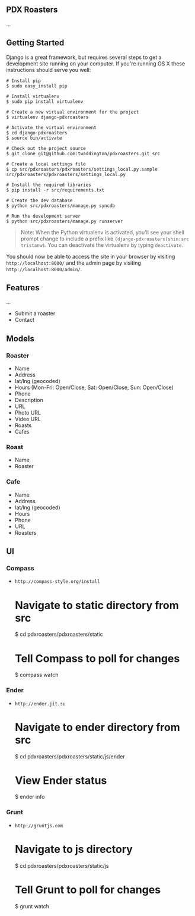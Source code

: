 ## PDX Roasters

...

## Getting Started

Django is a great framework, but requires several steps to get a development
site running on your computer. If you're running OS X these instructions should
serve you well:

    # Install pip
    $ sudo easy_install pip

    # Install virtualenv
    $ sudo pip install virtualenv

    # Create a new virtual environment for the project
    $ virtualenv django-pdxroasters

    # Activate the virtual environment
    $ cd django-pdxroasters
    $ source bin/activate

    # Check out the project source
    $ git clone git@github.com:twaddington/pdxroasters.git src

    # Create a local settings file
    $ cp src/pdxroasters/pdxroasters/settings_local.py.sample src/pdxroasters/pdxroasters/settings_local.py

    # Install the required libraries
    $ pip install -r src/requirements.txt

    # Create the dev database
    $ python src/pdxroasters/manage.py syncdb

    # Run the development server
    $ python src/pdxroasters/manage.py runserver

> Note: When the Python virtualenv is activated, you'll see your shell prompt
> change to include a prefix like `(django-pdxroasters)shin:src tristanw$`.
> You can deactivate the virtualenv by typing `deactivate`.

You should now be able to access the site in your browser by visiting
`http://localhost:8000/` and the admin page by visiting `http://localhost:8000/admin/`.

## Features

...

- Submit a roaster
- Contact

## Models

### Roaster

- Name
- Address
- lat/lng (geocoded)
- Hours (Mon-Fri: Open/Close, Sat: Open/Close, Sun: Open/Close)
- Phone
- Description
- URL
- Photo URL
- Video URL
- Roasts
- Cafes

### Roast

- Name
- Roaster

### Cafe

- Name
- Address
- lat/lng (geocoded)
- Hours
- Phone
- URL
- Roasters

## UI

### Compass

- `http://compass-style.org/install`

    # Navigate to static directory from src
    $ cd pdxroasters/pdxroasters/static
    
    # Tell Compass to poll for changes
    $ compass watch
    
### Ender

- `http://ender.jit.su`

    # Navigate to ender directory from src
    $ cd pdxroasters/pdxroasters/static/js/ender
    
    # View Ender status
    $ ender info
    
### Grunt

- `http://gruntjs.com`
    
    # Navigate to js directory
    $ cd pdxroasters/pdxroasters/static/js
    
    # Tell Grunt to poll for changes
    $ grunt watch